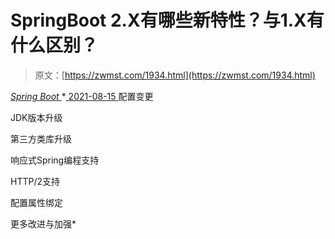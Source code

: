 <!--yml
category: 未分类
date: 0001-01-01 00:00:00
--->

# SpringBoot 2.X有哪些新特性？与1.X有什么区别？

> 原文：[https://zwmst.com/1934.html](https://zwmst.com/1934.html)

   [ *Spring Boot* ](https://zwmst.com/spring-boot)*[ <time datetime="2021-08-15T16:52:28+08:00"> 2021-08-15 </time> ](https://zwmst.com/1934.html)  配置变更

JDK版本升级

第三方类库升级

响应式Spring编程支持

HTTP/2支持

配置属性绑定

更多改进与加强*
